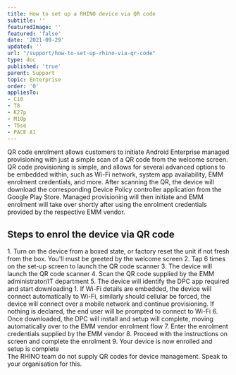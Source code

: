 ```yaml
---
title: How to set up a RHINO device via QR code
subtitle: ''
featuredImage: ''
featured: 'false'
date: '2021-09-29'
updated: ''
url: "/support/how-to-set-up-rhino-via-qr-code"
type: doc
published: 'true'
parent: Support
topic: Enterprise
order: '0'
appliesTo:
- C10
- T8
- K27p
- M10p
- T5se
- PACE A1
---
```


QR code enrolment allows customers to initiate Android Enterprise managed provisioning with just a simple scan of a QR code from the welcome screen. QR code provisioning is simple, and allows for several advanced options to be embedded within, such as Wi-Fi network, system app availability, EMM enrolment credentials, and more. After scanning the QR, the device will download the corresponding Device Policy controller application from the Google Play Store. Managed provisioning will then initiate and EMM enrolment will take over shortly after using the enrolment credentials provided by the respective EMM vendor.

## Steps to enrol the device via QR code

<div class="numbered-instructions" markdown="1">
1. Turn on the device from a boxed state, or factory reset the unit if not fresh from the box. You'll must be greeted by the welcome screen
2. Tap 6 times on the set-up screen to launch the QR code scanner
3. The device will launch the QR code scanner
4. Scan the QR code supplied by the EMM administrator/IT department
5. The device will identify the DPC app required and start downloading
  1. If Wi-Fi details are embedded, the device will connect automatically to Wi-Fi, similarly should cellular be forced, the device will connect over a mobile network and continue provisioning. If nothing is declared, the end user will be prompted to connect to Wi-Fi
6. Once downloaded, the DPC will install and setup will complete, moving automatically over to the EMM vendor enrolment flow
7. Enter the enrolment credentials supplied by the EMM vendor
8. Proceed with the instructions on screen and complete the enrolment
9. Your device is now enrolled and setup is complete
</div>

<div class="callout callout-warning">
The RHINO team do not supply QR codes for device management. Speak to your organisation for this.
</div>
